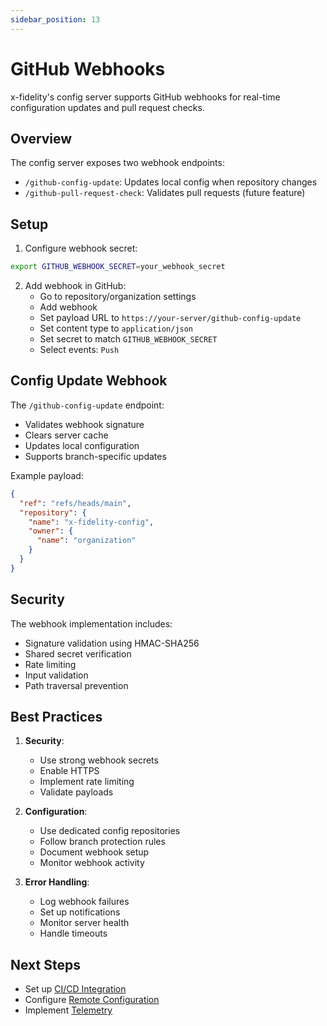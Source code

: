 ```yaml
---
sidebar_position: 13
---
```


# GitHub Webhooks

x-fidelity's config server supports GitHub webhooks for real-time configuration updates and pull request checks.

## Overview

The config server exposes two webhook endpoints:
- `/github-config-update`: Updates local config when repository changes
- `/github-pull-request-check`: Validates pull requests (future feature)

## Setup

1. Configure webhook secret:
```bash
export GITHUB_WEBHOOK_SECRET=your_webhook_secret
```

2. Add webhook in GitHub:
   - Go to repository/organization settings
   - Add webhook
   - Set payload URL to `https://your-server/github-config-update`
   - Set content type to `application/json`
   - Set secret to match `GITHUB_WEBHOOK_SECRET`
   - Select events: `Push`

## Config Update Webhook

The `/github-config-update` endpoint:
- Validates webhook signature
- Clears server cache
- Updates local configuration
- Supports branch-specific updates

Example payload:
```json
{
  "ref": "refs/heads/main",
  "repository": {
    "name": "x-fidelity-config",
    "owner": {
      "name": "organization"
    }
  }
}
```

## Security

The webhook implementation includes:
- Signature validation using HMAC-SHA256
- Shared secret verification
- Rate limiting
- Input validation
- Path traversal prevention

## Best Practices

1. **Security**:
   - Use strong webhook secrets
   - Enable HTTPS
   - Implement rate limiting
   - Validate payloads

2. **Configuration**:
   - Use dedicated config repositories
   - Follow branch protection rules
   - Document webhook setup
   - Monitor webhook activity

3. **Error Handling**:
   - Log webhook failures
   - Set up notifications
   - Monitor server health
   - Handle timeouts

## Next Steps

- Set up [CI/CD Integration](ci-cd/overview)
- Configure [Remote Configuration](remote-configuration)
- Implement [Telemetry](telemetry)

